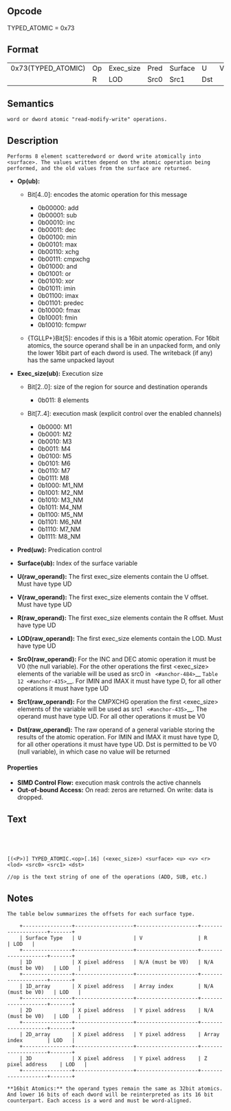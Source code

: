 <!---======================= begin_copyright_notice ============================

Copyright (c) 2019-2021 Intel Corporation

Permission is hereby granted, free of charge, to any person obtaining a copy
of this software and associated documentation files (the "Software"),
to deal in the Software without restriction, including without limitation
the rights to use, copy, modify, merge, publish, distribute, sublicense,
and/or sell copies of the Software, and to permit persons to whom
the Software is furnished to do so, subject to the following conditions:

The above copyright notice and this permission notice shall be included
in all copies or substantial portions of the Software.

THE SOFTWARE IS PROVIDED "AS IS", WITHOUT WARRANTY OF ANY KIND, EXPRESS OR
IMPLIED, INCLUDING BUT NOT LIMITED TO THE WARRANTIES OF MERCHANTABILITY,
FITNESS FOR A PARTICULAR PURPOSE AND NONINFRINGEMENT. IN NO EVENT SHALL THE
AUTHORS OR COPYRIGHT HOLDERS BE LIABLE FOR ANY CLAIM, DAMAGES OR OTHER
LIABILITY, WHETHER IN AN ACTION OF CONTRACT, TORT OR OTHERWISE, ARISING
FROM, OUT OF OR IN CONNECTION WITH THE SOFTWARE OR THE USE OR OTHER DEALINGS
IN THE SOFTWARE.

============================= end_copyright_notice ==========================-->

 

## Opcode

  TYPED_ATOMIC = 0x73

## Format

| | | | | | | |
| --- | --- | --- | --- | --- | --- | --- |
| 0x73(TYPED_ATOMIC) | Op | Exec_size | Pred | Surface | U   | V |
|                    | R  | LOD       | Src0 | Src1    | Dst |   |


## Semantics




    word or dword atomic "read-modify-write" operations.

## Description


    Performs 8 element scatteredword or dword write atomically into <surface>. The values written depend on the atomic operation being performed, and the old values from the surface are returned.

- **Op(ub):** 
 
  - Bit[4..0]: encodes the atomic operation for this message
 
    - 0b00000:  add 
    - 0b00001:  sub 
    - 0b00010:  inc 
    - 0b00011:  dec 
    - 0b00100:  min 
    - 0b00101:  max 
    - 0b00110:  xchg 
    - 0b00111:  cmpxchg 
    - 0b01000:  and 
    - 0b01001:  or 
    - 0b01010:  xor 
    - 0b01011:  imin 
    - 0b01100:  imax 
    - 0b01101:  predec 
    - 0b10000:  fmax 
    - 0b10001:  fmin 
    - 0b10010:  fcmpwr 
  - {TGLLP+}Bit[5]: encodes if this is a 16bit atomic operation. For 16bit atomics, the source operand shall be in an unpacked form, and only the lower 16bit part of each dword is used. The writeback (if any) has the same unpacked layout

- **Exec_size(ub):** Execution size
 
  - Bit[2..0]: size of the region for source and destination operands
 
    - 0b011:  8 elements 
  - Bit[7..4]: execution mask (explicit control over the enabled channels)
 
    - 0b0000:  M1 
    - 0b0001:  M2 
    - 0b0010:  M3 
    - 0b0011:  M4 
    - 0b0100:  M5 
    - 0b0101:  M6 
    - 0b0110:  M7 
    - 0b0111:  M8 
    - 0b1000:  M1_NM 
    - 0b1001:  M2_NM 
    - 0b1010:  M3_NM 
    - 0b1011:  M4_NM 
    - 0b1100:  M5_NM 
    - 0b1101:  M6_NM 
    - 0b1110:  M7_NM 
    - 0b1111:  M8_NM
- **Pred(uw):** Predication control

- **Surface(ub):** Index of the surface variable

- **U(raw_operand):** The first exec_size elements contain the U offset. Must have type UD

- **V(raw_operand):** The first exec_size elements contain the V offset. Must have type UD

- **R(raw_operand):** The first exec_size elements contain the R offset. Must have type UD

- **LOD(raw_operand):** The first exec_size elements contain the LOD. Must have type UD

- **Src0(raw_operand):** For the INC and DEC atomic operation it must be V0 (the null variable). For the other operations the first <exec_size> elements of the variable will be used as src0 in ` <#anchor-484>`__ `Table 12 <#anchor-435>`__. For IMIN and IMAX it must have type D, for all other operations it must have type UD

- **Src1(raw_operand):** For the CMPXCHG operation the first <exec_size> elements of the variable will be used as src1 ` <#anchor-435>`__. The operand must have type UD. For all other  operations it must be V0

- **Dst(raw_operand):** The raw operand of a general variable storing the results of the atomic operation. For IMIN and IMAX it must have type D, for all other operations it must have type UD. Dst is permitted to be V0 (null variable), in which case no value will be returned

#### Properties
- **SIMD Control Flow:** execution mask controls the active channels 
- **Out-of-bound Access:** On read: zeros are returned. On write: data is dropped.


## Text
```
    



[(<P>)] TYPED_ATOMIC.<op>[.16] (<exec_size>) <surface> <u> <v> <r> <lod> <src0> <src1> <dst>

//op is the text string of one of the operations (ADD, SUB, etc.)
```



## Notes




    The table below summarizes the offsets for each surface type.

        +----------------+-------------------+--------------------+--------------------+-------+
        | Surface Type   | U                 | V                  | R                  | LOD   |
        +----------------+-------------------+--------------------+--------------------+-------+
        | 1D             | X pixel address   | N/A (must be V0)   | N/A (must be V0)   | LOD   |
        +----------------+-------------------+--------------------+--------------------+-------+
        | 1D_array       | X pixel address   | Array index        | N/A (must be V0)   | LOD   |
        +----------------+-------------------+--------------------+--------------------+-------+
        | 2D             | X pixel address   | Y pixel address    | N/A (must be V0)   | LOD   |
        +----------------+-------------------+--------------------+--------------------+-------+
        | 2D_array       | X pixel address   | Y pixel address    | Array index        | LOD   |
        +----------------+-------------------+--------------------+--------------------+-------+
        | 3D             | X pixel address   | Y pixel address    | Z pixel address    | LOD   |
        +----------------+-------------------+--------------------+--------------------+-------+

    **16bit Atomics:** the operand types remain the same as 32bit atomics. And lower 16 bits of each dword will be reinterpreted as its 16 bit counterpart. Each access is a word and must be word-aligned.
